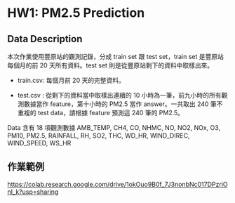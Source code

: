 # HW1: PM2.5 Prediction
## Data Description
本次作業使用豐原站的觀測記錄，分成 train set 跟 test set，train set 是豐原站每個月的前 20 天所有資料。test set 則是從豐原站剩下的資料中取樣出來。

* train.csv: 每個月前 20 天的完整資料。

* test.csv : 從剩下的資料當中取樣出連續的 10 小時為一筆，前九小時的所有觀測數據當作 feature，第十小時的 PM2.5 當作 answer。一共取出 240 筆不重複的 test data，請根據 feature 預測這 240 筆的 PM2.5。

Data 含有 18 項觀測數據 AMB_TEMP, CH4, CO, NHMC, NO, NO2, NOx, O3, PM10, PM2.5, RAINFALL, RH, SO2, THC, WD_HR, WIND_DIREC, WIND_SPEED, WS_HR

## 作業範例
https://colab.research.google.com/drive/1okOuo9B0f_7J3nonbNc017DPzriOnI_k?usp=sharing
